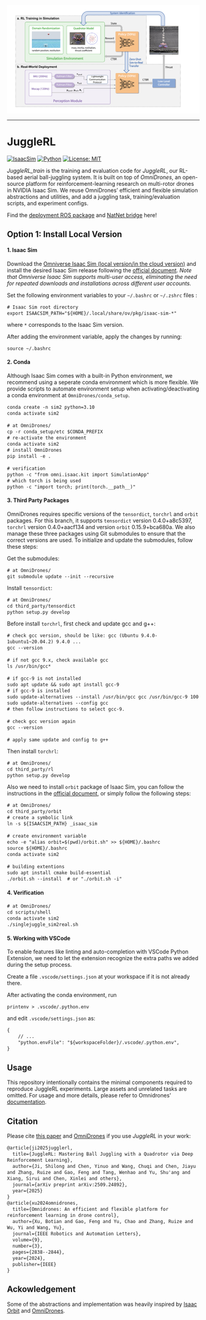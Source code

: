 ![Visualization of JuggleRL](docs/source/_static/overview.png)

---

# JuggleRL

[![IsaacSim](https://img.shields.io/badge/Isaac%20Sim-2023.1.0.hotfix.1-orange.svg)](https://docs.omniverse.nvidia.com/app_isaacsim/app_isaacsim/overview.html)
[![Python](https://img.shields.io/badge/python-3.10-blue.svg)](https://docs.python.org/3/whatsnew/3.10.html)
[![License: MIT](https://img.shields.io/badge/License-MIT-yellow.svg)](https://opensource.org/licenses/MIT)
<!-- [![Docs status](https://img.shields.io/badge/docs-passing-brightgreen.svg)](https://omnidrones.readthedocs.io/en/latest/) -->


*JuggleRL_train* is the training and evaluation code for *JuggleRL*, our RL-based aerial ball-juggling system.
It is built on top of *OmniDrones*, an open-source platform for reinforcement-learning research on multi-rotor drones in NVIDIA Isaac Sim. We reuse OmniDrones’ efficient and flexible simulation abstractions and utilities, and add a juggling task, training/evaluation scripts, and experiment configs.

Find the [deployment ROS package](https://github.com/thu-uav/JuggleRL_rospack) and [NatNet bridge](https://github.com/thu-uav/JuggleRL_NatNetSDK) here!

## Option 1: Install Local Version

#### 1. Isaac Sim

Download the [Omniverse Isaac Sim (local version/in the cloud version)](https://developer.nvidia.com/isaac-sim) and install the desired Isaac Sim release following the [official document](https://docs.omniverse.nvidia.com/isaacsim/latest/installation/install_workstation.html). *Note that Omniverse Isaac Sim supports multi-user access, eliminating the need for repeated downloads and installations across different user accounts.*

Set the following environment variables to your ``~/.bashrc`` or ``~/.zshrc`` files :

```
# Isaac Sim root directory
export ISAACSIM_PATH="${HOME}/.local/share/ov/pkg/isaac-sim-*"
```

where ``*`` corresponds to the Isaac Sim version. 

After adding the environment variable, apply the changes by running:
```
source ~/.bashrc
```

#### 2. Conda

Although Isaac Sim comes with a built-in Python environment, we recommend using a seperate conda environment which is more flexible. We provide scripts to automate environment setup when activating/deactivating a conda environment at ``OmniDrones/conda_setup``.

```
conda create -n sim2 python=3.10
conda activate sim2

# at OmniDrones/
cp -r conda_setup/etc $CONDA_PREFIX
# re-activate the environment
conda activate sim2
# install OmniDrones
pip install -e .

# verification
python -c "from omni.isaac.kit import SimulationApp"
# which torch is being used
python -c "import torch; print(torch.__path__)"
```

#### 3. Third Party Packages
OmniDrones requires specific versions of the `tensordict`, `torchrl` and `orbit` packages. For this branch, it supports `tensordict` version 0.4.0+a8c5397, `torchrl` version 0.4.0+aacf134
 and version `orbit` 0.15.9+bca680a. We also manage these three packages using Git submodules to ensure that the correct versions are used. To initialize and update the submodules, follow these steps:

Get the submodules:
```
# at OmniDrones/
git submodule update --init --recursive
```

Install `tensordict`:
```
# at OmniDrones/
cd third_party/tensordict
python setup.py develop
```

Before install `torchrl`, first check and update gcc and g++:
```
# check gcc version, should be like: gcc (Ubuntu 9.4.0-1ubuntu1~20.04.2) 9.4.0 ...
gcc --version

# if not gcc 9.x, check available gcc
ls /usr/bin/gcc*

# if gcc-9 is not installed
sudo apt update && sudo apt install gcc-9
# if gcc-9 is installed
sudo update-alternatives --install /usr/bin/gcc gcc /usr/bin/gcc-9 100
sudo update-alternatives --config gcc
# then follow instructions to select gcc-9.

# check gcc version again
gcc --version

# apply same update and config to g++
```

Then install `torchrl`:
```
# at OmniDrones/
cd third_party/rl
python setup.py develop
```

Also we need to install `orbit` package of Isaac Sim, you can follow the instructions in the [official document](https://isaac-orbit.github.io/orbit/source/setup/installation.html), or simply follow the following steps:
```
# at OmniDrones/
cd third_party/orbit
# create a symbolic link
ln -s ${ISAACSIM_PATH} _isaac_sim

# create environment variable
echo -e "alias orbit=$(pwd)/orbit.sh" >> ${HOME}/.bashrc
source ${HOME}/.bashrc
conda activate sim2

# building extentions
sudo apt install cmake build-essential
./orbit.sh --install  # or "./orbit.sh -i"
```

<!-- We manage these two packages using Git submodules to ensure that the correct versions are used. To initialize and update the submodules, follow these steps:

Get the submodules:
```
# at OmniDrones/
git submodule update --init --recursive
```
Pip install these two packages respectively:
```
# at OmniDrones/
cd third_party/tensordict
pip install -e .
```
```
# at OmniDrones/
cd third_party/torchrl
pip install -e .
``` -->
#### 4. Verification
```
# at OmniDrones/
cd scripts/shell
conda activate sim2
./singlejuggle_sim2real.sh
```

#### 5. Working with VSCode

To enable features like linting and auto-completion with VSCode Python Extension, we need to let the extension recognize the extra paths we added during the setup process.

Create a file ``.vscode/settings.json`` at your workspace if it is not already there.

After activating the conda environment, run

```
printenv > .vscode/.python.env
``````

and edit ``.vscode/settings.json`` as:

```
{
    // ...
    "python.envFile": "${workspaceFolder}/.vscode/.python.env",
}
```
    
## Usage
This repository intentionally contains the minimal components required to reproduce JuggleRL experiments. Large assets and unrelated tasks are omitted. 
For usage and more details, please refer to Omnidrones' [documentation](https://omnidrones.readthedocs.io/en/latest/).


## Citation

Please cite [this paper](https://arxiv.org/abs/2509.24892) and [OmniDrones](https://ieeexplore.ieee.org/abstract/document/10409589) if you use *JuggleRL* in your work:

```
@article{ji2025jugglerl,
  title={JuggleRL: Mastering Ball Juggling with a Quadrotor via Deep Reinforcement Learning},
  author={Ji, Shilong and Chen, Yinuo and Wang, Chuqi and Chen, Jiayu and Zhang, Ruize and Gao, Feng and Tang, Wenhao and Yu, Shu'ang and Xiang, Sirui and Chen, Xinlei and others},
  journal={arXiv preprint arXiv:2509.24892},
  year={2025}
}
@article{xu2024omnidrones,
  title={Omnidrones: An efficient and flexible platform for reinforcement learning in drone control},
  author={Xu, Botian and Gao, Feng and Yu, Chao and Zhang, Ruize and Wu, Yi and Wang, Yu},
  journal={IEEE Robotics and Automation Letters},
  volume={9},
  number={3},
  pages={2838--2844},
  year={2024},
  publisher={IEEE}
}
```

## Ackowledgement

Some of the abstractions and implementation was heavily inspired by [Isaac Orbit](https://github.com/NVIDIA-Omniverse/Orbit) and [OmniDrones](https://github.com/btx0424/OmniDrones).
